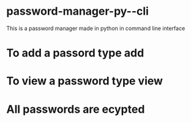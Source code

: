 # password-manager-py--cli
This is a password manager made in python in command line interface
# To add a passord type add
# To view a password type view
# All passwords are ecypted
